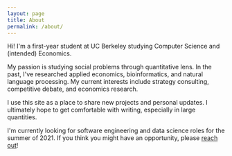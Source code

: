```yaml
---
layout: page
title: About
permalink: /about/
---
```


Hi! I'm a first-year student at UC Berkeley studying Computer Science and (intended) Economics.

My passion is studying social problems through quantitative lens. In the past, I've researched applied economics, bioinformatics, and natural language processing. My current interests include strategy consulting, competitive debate, and economics research.

I use this site as a place to share new projects and personal updates. I ultimately hope to get comfortable with writing, especially in large quantities.

I'm currently looking for software engineering and data science roles for the summer of 2021. If you think you might have an opportunity, please [reach out](mailto:petez@berkeley.edu)!
